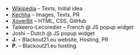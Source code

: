 * [Wikipedia](https://www.wikipedia.de/) – Texts, Initial idea
* [Kechha](https://twitter.com/KechhaHD) – Images, Texts, PR
* [XoverBit](https://twitter.com/t1m0n) – HTML, CSS, GitHub
* Taikeero-Lecoredier – French @ JS popup widget
* Joshi – Dutch @ JS popup widget
* **J.** – Blackout21.eu website, Hosting, PR
* **P.** – Blackout21.eu hosting
